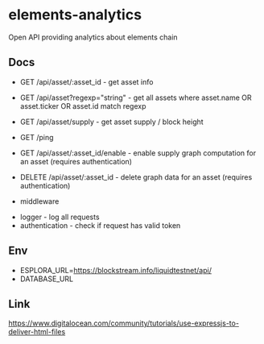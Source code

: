 # elements-analytics

Open API providing analytics about elements chain

## Docs

- GET /api/asset/:asset_id - get asset info

- GET /api/asset?regexp="string" - get all assets where asset.name OR asset.ticker OR asset.id match regexp

- GET /api/asset/supply - get asset supply / block height
- GET /ping

- GET /api/asset/:asset_id/enable - enable supply graph computation for an asset (requires authentication)
- DELETE /api/asset/:asset_id - delete graph data for an asset (requires authentication)

* middleware

- logger - log all requests
- authentication - check if request has valid token

## Env

- ESPLORA_URL=https://blockstream.info/liquidtestnet/api/
- DATABASE_URL

## Link

https://www.digitalocean.com/community/tutorials/use-expressjs-to-deliver-html-files

